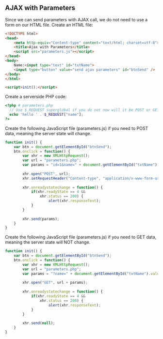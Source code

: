 ## AJAX with Parameters
Since we can send parameters with AJAX call, we do not need to use a form on our HTML file.
Create an HTML file:
```html
<!DOCTYPE html>
<head>
	<meta http-equiv="Content-type" content="text/html; charset=utf-8">
	<title>Ajax with Parameters</title>
	<script src="parameters.js"></script>
</head>
<body>
	Name:<input type="text" id="txtName">
	<input type="button" value="send ajax parameters" id="btnSend" />
</body>
</html>

<script>init();</script>
```
Create a serverside PHP code:
```PHP
<?php # parameters.php
  // Use $_REQUEST superglobal if you do not now will it be POST or GET request
  echo 'hello ' . $_REQUEST["name"];
?>
```
Create the following JavaScript file (parameters.js) if you need to POST data, meaning the server state will change.
```javascript
function init() {
	var btn = document.getElementById("btnSend");
	btn.onclick = function() {
		var xhr = new XMLHttpRequest();
		var url = "parameters.php";
		var params = "id=1&name=" + document.getElementById("txtName").value;
		
		xhr.open("POST", url);
		xhr.setRequestHeader("Content-type", "application/x-www-form-urlencoded");
		
		xhr.onreadystatechange = function() {
			if(xhr.readyState == 4 &&
				xhr.status == 200) {
					alert(xhr.responseText);
			}
		}
		
		xhr.send(params);
	}
}
```
Create the following JavaScript file (parameters.js) if you need to GET data, meaning the server state will NOT change.
```javascript
function init() {
	var btn = document.getElementById("btnSend");
	btn.onclick = function() {
		var xhr = new XMLHttpRequest();
		var url = "parameters.php";
		var params = "?name=" + document.getElementById("txtName").value;
		
		xhr.open("GET", url + params);
		
		xhr.onreadystatechange = function() {
			if(xhr.readyState == 4 &&
				xhr.status == 200) {
					alert(xhr.responseText);
			}
		}
		
		xhr.send(null);
	}
}
```
